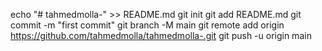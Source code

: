 echo "# tahmedmolla-" >> README.md
git init
git add README.md
git commit -m "first commit"
git branch -M main
git remote add origin https://github.com/tahmedmolla/tahmedmolla-.git
git push -u origin main
